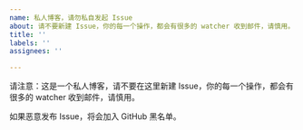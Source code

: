 ```yaml
---
name: 私人博客，请勿私自发起 Issue
about: 请不要新建 Issue，你的每一个操作，都会有很多的 watcher 收到邮件，请慎用。
title: ''
labels: ''
assignees: ''

---
```


请注意：这是一个私人博客，请不要在这里新建 Issue，你的每一个操作，都会有很多的 watcher 收到邮件，请慎用。

如果恶意发布 Issue，将会加入 GitHub 黑名单。
